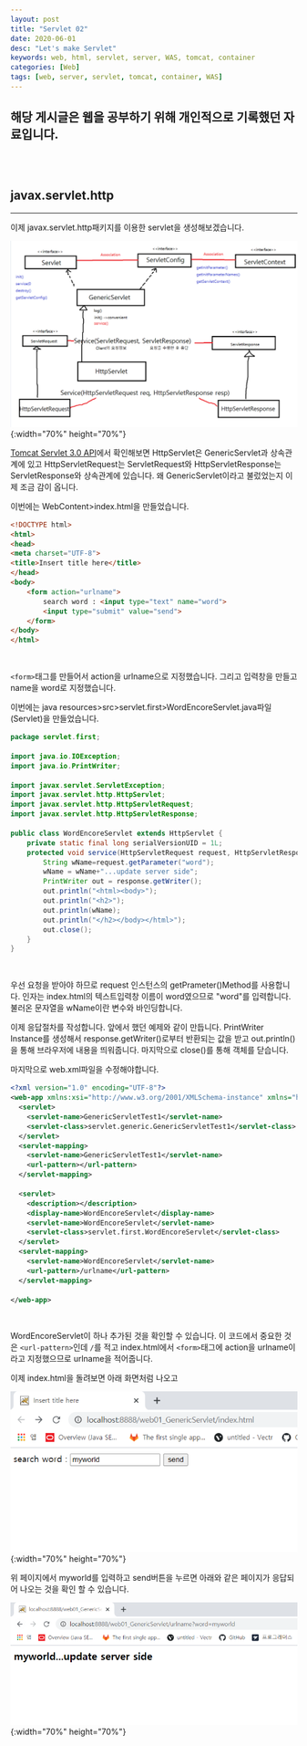 ```yaml
---
layout: post
title: "Servlet 02"
date: 2020-06-01
desc: "Let's make Servlet"
keywords: web, html, servlet, server, WAS, tomcat, container
categories: [Web]
tags: [web, server, servlet, tomcat, container, WAS]
---
```

해당 게시글은 웹을 공부하기 위해 개인적으로 기록했던 자료입니다.
---
<br>
<br>

## javax.servlet.http
___
이제 javax.servlet.http패키지를 이용한 servlet을 생성해보겠습니다.

![20httpServlet](/static/assets/img/blog/web/02MakeServlet/20httpServlet.png){:width="70%" height="70%"}

[Tomcat Servlet 3.0 API](http://tomcat.apache.org/tomcat-7.0-doc/servletapi/index.html)에서 확인해보면 HttpServlet은 GenericServlet과 상속관계에 있고 HttpServletRequest는 ServletRequest와 HttpServletResponse는 ServletResponse와 상속관계에 있습니다. 왜 GenericServlet이라고 불렀었는지 이제 조금 감이 옵니다. 

이번에는 WebContent>index.html을 만들었습니다.
<br>

~~~html
<!DOCTYPE html>
<html>
<head>
<meta charset="UTF-8">
<title>Insert title here</title>
</head>
<body>
    <form action="urlname">
        search word : <input type="text" name="word">
        <input type="submit" value="send">
    </form>
</body>
</html>
~~~
<br>

`<form>`태그를 만들어서 action을 urlname으로 지정했습니다. 그리고 입력창을 만들고 name을 word로 지정했습니다. 

이번에는 java resources>src>servlet.first>WordEncoreServlet.java파일(Servlet)을 만들었습니다.
<br>

~~~java
package servlet.first;

import java.io.IOException;
import java.io.PrintWriter;

import javax.servlet.ServletException;
import javax.servlet.http.HttpServlet;
import javax.servlet.http.HttpServletRequest;
import javax.servlet.http.HttpServletResponse;

public class WordEncoreServlet extends HttpServlet {
	private static final long serialVersionUID = 1L;
	protected void service(HttpServletRequest request, HttpServletResponse response) throws ServletException, IOException {
		String wName=request.getParameter("word");
		wName = wName+"...update server side";
		PrintWriter out = response.getWriter();
		out.println("<html><body>");
		out.println("<h2>");
		out.println(wName);
		out.println("</h2></body></html>");
		out.close();
	}
}
~~~
<br>

우선 요청을 받아야 하므로 request 인스턴스의 getPrameter()Method를 사용합니다. 인자는 index.html의 텍스트입력창 이름이 word였으므로 "word"를 입력합니다. 불러온 문자열을 wName이란 변수와 바인딩합니다. 

이제 응답절차를 작성합니다. 앞에서 했던 예제와 같이 만듭니다. PrintWriter Instance를 생성해서 response.getWriter()로부터 반환되는 값을 받고 out.println()을 통해 브라우저에 내용을 띄워줍니다. 마지막으로 close()를 통해 객체를 닫습니다. 

마지막으로 web.xml파일을 수정해야합니다.
<br>

~~~xml
<?xml version="1.0" encoding="UTF-8"?>
<web-app xmlns:xsi="http://www.w3.org/2001/XMLSchema-instance" xmlns="http://java.sun.com/xml/ns/javaee" xsi:schemaLocation="http://java.sun.com/xml/ns/javaee http://java.sun.com/xml/ns/javaee/web-app_2_5.xsd" id="WebApp_ID" version="2.5">
  <servlet>
    <servlet-name>GenericServletTest1</servlet-name>
    <servlet-class>servlet.generic.GenericServletTest1</servlet-class>
  </servlet>
  <servlet-mapping>
    <servlet-name>GenericServletTest1</servlet-name>
    <url-pattern></url-pattern>
  </servlet-mapping>
  
  <servlet>
    <description></description>
    <display-name>WordEncoreServlet</display-name>
    <servlet-name>WordEncoreServlet</servlet-name>
    <servlet-class>servlet.first.WordEncoreServlet</servlet-class>
  </servlet>
  <servlet-mapping>
    <servlet-name>WordEncoreServlet</servlet-name>
    <url-pattern>/urlname</url-pattern>
  </servlet-mapping>
  
</web-app>
~~~
<br>

WordEncoreServlet이 하나 추가된 것을 확인할 수 있습니다. 이 코드에서 중요한 것은 `<url-pattern>`인데 `/`를 적고 index.html에서 `<form>`태그에 action을 urlname이라고 지정했으므로 urlname을 적어줍니다. 

이제 index.html을 돌려보면 아래 화면처럼 나오고

![21httpServlet02](/static/assets/img/blog/web/02MakeServlet/21httpServlet02.png){:width="70%" height="70%"}

위 페이지에서 myworld를 입력하고 send버튼을 누르면 아래와 같은 페이지가 응답되어 나오는 것을 확인 할 수 있습니다. 

![22httpServlet02response](/static/assets/img/blog/web/02MakeServlet/22httpServlet02response.png){:width="70%" height="70%"}